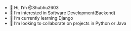 - 👋 Hi, I’m @Shubhu2603
- 👀 I’m interested in Software Development(Backend)
- 🌱 I’m currently learning Django
- 💞️ I’m looking to collaborate on projects in Python or Java 

<!---
Shubhu2603/Shubhu2603 is a ✨ special ✨ repository because its `README.md` (this file) appears on your GitHub profile.
You can click the Preview link to take a look at your changes.
--->
